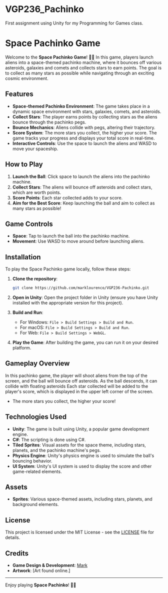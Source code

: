 # VGP236_Pachinko
 First assignment using Unity for my Programming for Games class.

# Space Pachinko Game

Welcome to the **Space Pachinko Game**! 🚀🌌 In this game, players launch aliens into a space-themed pachinko machine, where it bounces off various asteroids, galaxies and comets and collects stars to earn points. The goal is to collect as many stars as possible while navigating through an exciting cosmic environment.

## Features

- **Space-themed Pachinko Environment**: The game takes place in a dynamic space environment with stars, galaxies, comets, and asteroids.
- **Collect Stars**: The player earns points by collecting stars as the aliens bounce through the pachinko pegs.
- **Bounce Mechanics**: Aliens collide with pegs, altering their trajectory.
- **Score System**: The more stars you collect, the higher your score. The game tracks your progress and displays your total score in real-time.
- **Interactive Controls**: Use the space to launch the aliens and WASD to move your spaceship.

## How to Play

1. **Launch the Ball**: Click space to launch the aliens into the pachinko machine.
2. **Collect Stars**: The aliens will bounce off asteroids and collect stars, which are worth points.
3. **Score Points**: Each star collected adds to your score.
4. **Aim for the Best Score**: Keep launching the ball and aim to collect as many stars as possible!

## Game Controls

- **Space**: Tap to launch the ball into the pachinko machine.
- **Movement**: Use WASD to move around before launching aliens.

## Installation

To play the Space Pachinko game locally, follow these steps:

1. **Clone the repository**:

    ```bash
    git clone https://github.com/marklourenco/VGP236-Pachinko.git
    ```

2. **Open in Unity**: Open the project folder in Unity (ensure you have Unity installed with the appropriate version for this project).
3. **Build and Run**:
    - For Windows: `File > Build Settings > Build and Run`.
    - For macOS: `File > Build Settings > Build and Run`.
    - For Web: `File > Build Settings > WebGL`.

4. **Play the Game**: After building the game, you can run it on your desired platform.

## Gameplay Overview

In this pachinko game, the player will shoot aliens from the top of the screen, and the ball will bounce off asteroids. As the ball descends, it can collide with floating asteroids Each star collected will be added to the player's score, which is displayed in the upper left corner of the screen.

- The more stars you collect, the higher your score!

## Technologies Used

- **Unity**: The game is built using Unity, a popular game development engine.
- **C#**: The scripting is done using C#.
- **Tiled Sprites**: Visual assets for the space theme, including stars, planets, and the pachinko machine's pegs.
- **Physics Engine**: Unity's physics engine is used to simulate the ball's bouncing behavior.
- **UI System**: Unity's UI system is used to display the score and other game-related elements.

## Assets

- **Sprites**: Various space-themed assets, including stars, planets, and background elements.

## License

This project is licensed under the MIT License - see the [LICENSE](LICENSE) file for details.

## Credits

- **Game Design & Development**: [Mark](https://github.com/marklourenco)
- **Artwork**: [Art found online.]

---

Enjoy playing **Space Pachinko**! 🚀🌠

